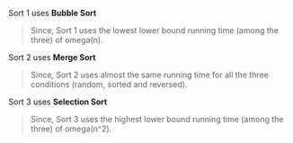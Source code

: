 Sort 1 uses **Bubble Sort**
> Since, Sort 1 uses the lowest lower bound running time (among the three) of omega(n).

Sort 2 uses **Merge Sort**
> Since, Sort 2 uses almost the same running time for all the three conditions (random, sorted and reversed).

Sort 3 uses **Selection Sort**
> Since, Sort 3 uses the highest lower bound running time (among the three) of omega(n^2).
